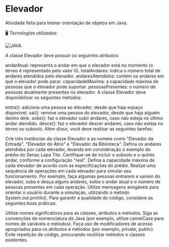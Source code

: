 # Elevador
Atividade feita para treinar orientação de objetos em Java.

🖥️ *Tecnologias utilizadas:*<br><br>
 <img align="center" src="https://img.shields.io/badge/Java-ED8B00?style=for-the-badge&logo=java&logoColor=white" alt="JAVA">


A classe Elevador deve possuir os seguintes atributos:

andarAtual: representa o andar em que o elevador está no momento (o térreo é representado pelo valor 0).
totalAndares: indica o número total de andares atendidos pelo elevador.
andaresAtendidos: contém os andares em que o elevador pode parar.
capacidadeMaxima: a capacidade máxima de pessoas que o elevador pode suportar.
pessoasPresentes: o número de pessoas atualmente presentes no elevador.
A classe Elevador deve disponibilizar os seguintes métodos:

entra(): adiciona uma pessoa ao elevador, desde que haja espaço disponível.
sai(): remove uma pessoa do elevador, desde que haja alguém dentro dele.
sobe(): faz o elevador subir andares, caso não esteja no último andar atendido.
desce(): faz o elevador descer andares, caso não esteja no térreo ou subsolo.
Além disso, você deve realizar as seguintes tarefas:

Crie três instâncias da classe Elevador e as nomeie como "Elevador da Entrada", "Elevador do Átrio" e "Elevador da Biblioteca".
Defina os andares atendidos por cada elevador, levando em consideração o exemplo do prédio do Senac Lapa Tito. Certifique-se de incluir o subsolo e o quinto andar, conforme a configuração "real".
Defina a capacidade máxima de cada elevador de acordo com as especificações do prédio.
Realize uma sequência de operações em cada elevador para simular seu funcionamento. Por exemplo, faça algumas pessoas entrarem e saírem do elevador, suba e desça alguns andares, exiba o andar atual e o número de pessoas presentes em cada operação.
Utilize mensagens amigáveis para orientar o usuário durante a simulação, utilizando o método System.out.println().
Para garantir a qualidade do código, considere as seguintes boas práticas:

Utilize nomes significativos para as classes, atributos e métodos.
Siga as convenções de nomenclatura do Java (por exemplo, utilize camelCase para nomes de variáveis e métodos).
Faça uso de modificadores de acesso apropriados para os atributos e métodos (por exemplo, private, public).
Evite repetição de código, procurando reutilizar métodos e classes existentes.
